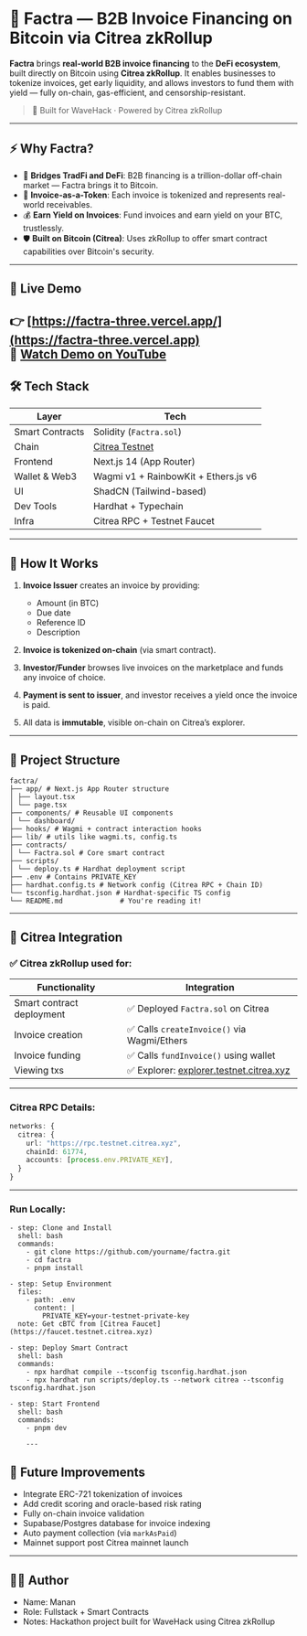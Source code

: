 # 🧾 Factra — B2B Invoice Financing on Bitcoin via Citrea zkRollup

**Factra** brings **real-world B2B invoice financing** to the **DeFi ecosystem**, built directly on Bitcoin using **Citrea zkRollup**. It enables businesses to tokenize invoices, get early liquidity, and allows investors to fund them with yield — fully on-chain, gas-efficient, and censorship-resistant.

> 🚀 Built for WaveHack · Powered by Citrea zkRollup

---

## ⚡️ Why Factra?

- 💸 **Bridges TradFi and DeFi**: B2B financing is a trillion-dollar off-chain market — Factra brings it to Bitcoin.
- 🧾 **Invoice-as-a-Token**: Each invoice is tokenized and represents real-world receivables.
- 💰 **Earn Yield on Invoices**: Fund invoices and earn yield on your BTC, trustlessly.
- 🛡️ **Built on Bitcoin (Citrea)**: Uses zkRollup to offer smart contract capabilities over Bitcoin's security.

---


## 🔗 Live Demo

👉 [https://factra-three.vercel.app/](https://factra-three.vercel.app)  
🎥 [Watch Demo on YouTube](https://youtu.be/tKkvuEK4veY?si=1k3dj1cqJPybKvXI)
---


## 🛠️ Tech Stack

| Layer | Tech |
|-------|------|
| Smart Contracts | Solidity (`Factra.sol`) |
| Chain | [Citrea Testnet](https://explorer.testnet.citrea.xyz) |
| Frontend | Next.js 14 (App Router) |
| Wallet & Web3 | Wagmi v1 + RainbowKit + Ethers.js v6 |
| UI | ShadCN (Tailwind-based) |
| Dev Tools | Hardhat + Typechain |
| Infra | Citrea RPC + Testnet Faucet |

---

## 🧠 How It Works

1. **Invoice Issuer** creates an invoice by providing:
   - Amount (in BTC)
   - Due date
   - Reference ID
   - Description

2. **Invoice is tokenized on-chain** (via smart contract).

3. **Investor/Funder** browses live invoices on the marketplace and funds any invoice of choice.

4. **Payment is sent to issuer**, and investor receives a yield once the invoice is paid.

5. All data is **immutable**, visible on-chain on Citrea’s explorer.

---

## 📂 Project Structure

```
factra/
├── app/ # Next.js App Router structure
│ ├── layout.tsx
│ └── page.tsx
├── components/ # Reusable UI components
│ └── dashboard/
├── hooks/ # Wagmi + contract interaction hooks
├── lib/ # utils like wagmi.ts, config.ts
├── contracts/
│ └── Factra.sol # Core smart contract
├── scripts/
│ └── deploy.ts # Hardhat deployment script
├── .env # Contains PRIVATE_KEY
├── hardhat.config.ts # Network config (Citrea RPC + Chain ID)
└── tsconfig.hardhat.json # Hardhat-specific TS config
└── README.md              # You're reading it!
```

---

## 🔗 Citrea Integration

### ✅ Citrea zkRollup used for:

| Functionality | Integration |
|---------------|-------------|
| Smart contract deployment | ✅ Deployed `Factra.sol` on Citrea |
| Invoice creation | ✅ Calls `createInvoice()` via Wagmi/Ethers |
| Invoice funding | ✅ Calls `fundInvoice()` using wallet |
| Viewing txs | ✅ Explorer: [explorer.testnet.citrea.xyz](https://explorer.testnet.citrea.xyz) |

---

### Citrea RPC Details:

```ts
networks: {
  citrea: {
    url: "https://rpc.testnet.citrea.xyz",
    chainId: 61774,
    accounts: [process.env.PRIVATE_KEY],
  }
}
```
---
### Run Locally:

    - step: Clone and Install
      shell: bash
      commands:
        - git clone https://github.com/yourname/factra.git
        - cd factra
        - pnpm install

    - step: Setup Environment
      files:
        - path: .env
          content: |
            PRIVATE_KEY=your-testnet-private-key
      note: Get cBTC from [Citrea Faucet](https://faucet.testnet.citrea.xyz)

    - step: Deploy Smart Contract
      shell: bash
      commands:
        - npx hardhat compile --tsconfig tsconfig.hardhat.json
        - npx hardhat run scripts/deploy.ts --network citrea --tsconfig tsconfig.hardhat.json

    - step: Start Frontend
      shell: bash
      commands:
        - pnpm dev

        ---

## 🌱 Future Improvements
  - Integrate ERC-721 tokenization of invoices
  - Add credit scoring and oracle-based risk rating
  - Fully on-chain invoice validation
  - Supabase/Postgres database for invoice indexing
  - Auto payment collection (via `markAsPaid`)
  - Mainnet support post Citrea mainnet launch

---


## 👨‍💻 Author
  - Name: Manan
  -  Role: Fullstack + Smart Contracts
  -  Notes: Hackathon project built for WaveHack using Citrea zkRollup

 
